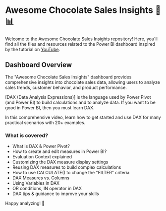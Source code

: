 # Awesome Chocolate Sales Insights 🍫📊

Welcome to the Awesome Chocolate Sales Insights repository! Here, you'll find all the files and resources related to the Power BI dashboard inspired by the tutorial on [YouTube](https://www.youtube.com/watch?v=PQ5lALdFHCU&t=1s). 

## Dashboard Overview
The "Awesome Chocolate Sales Insights" dashboard provides comprehensive insights into chocolate sales data, allowing users to analyze sales trends, customer behavior, and product performance.

[DAX (Data Analysis Expressions)] is the language used by Power Pivot (and Power BI) to build calculations and to analyze data. If you want to be good in Power BI, then you must learn DAX.

In this comprehensive video, learn how to get started and use DAX for many practical scenarios with 20+ examples. 
### What is covered?
- What is DAX & Power Pivot?
- How to create and edit measures in Power BI?
- Evaluation Context explained
- Customizing the DAX measure display settings
- Reusing DAX measures to build complex calculations
- How to use CALCULATE() to change the "FILTER" criteria
- DAX Measures vs. Columns
- Using Variables in DAX
- OR conditions, IN operator in DAX
- DAX tips & guidance to improve your skills


Happy analyzing! 🚀
